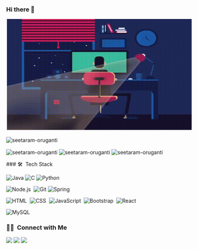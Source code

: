 ### Hi there 👋
<p align="center">
 <img src="https://github.com/seetaram-oruganti/seetaram-oruganti/blob/main/GIF_GITHUB.gif" height="300" width="500"/>
 </p>
 
<!--
**seetaram-oruganti/seetaram-oruganti** is a ✨ _special_ ✨ repository because its `README.md` (this file) appears on your GitHub profile.

Here are some ideas to get you started:

- 🔭 I’m currently working on ...
- 🌱 I’m currently learning ...
- 👯 I’m looking to collaborate on ...
- 🤔 I’m looking for help with ...
- 💬 Ask me about ...
- 📫 How to reach me: ...
- 😄 Pronouns: ...
- ⚡ Fun fact: ...
-->
<p align = "center">
 <p><img align="center" src="https://komarev.com/ghpvc/?username=seetaram-oruganti&label=Profile%20views&color=0e75b6&style=flat" alt="seetaram-oruganti" /></p>
 <p>
<img align="center" src="https://github-readme-stats.vercel.app/api/top-langs?username=seetaram-oruganti&show_icons=true&theme=dark&locale=en&layout=compact" alt="seetaram-oruganti" />
<img align="center" src="https://github-readme-stats.vercel.app/api?username=seetaram-oruganti&show_icons=true&theme=dark&locale=en" alt="seetaram-oruganti" />

<img align="center" src="https://github-readme-streak-stats.herokuapp.com/?user=seetaram-oruganti&theme=dark" alt="seetaram-oruganti" />
</p>
</p>
### 🛠 &nbsp;Tech Stack

![Java](https://img.shields.io/badge/-Java-05122A?style=flat&logo=Java&logoColor=FFA518)
![C](https://img.shields.io/badge/-C-05122A?style=flat&logo=C&logoColor=A8B9CC)
![Python](https://img.shields.io/badge/-Python-05122A?style=flat&logo=python) 

![Node.js](https://img.shields.io/badge/-Node.js-05122A?style=flat&logo=node.js)&nbsp;
![Git](https://img.shields.io/badge/-Git-05122A?style=flat&logo=git)
![Spring](https://img.shields.io/badge/-Spring-05122A?style=flat&logo=spring)


![HTML](https://img.shields.io/badge/-HTML-05122A?style=flat&logo=HTML5)&nbsp;
![CSS](https://img.shields.io/badge/-CSS-05122A?style=flat&logo=CSS3&logoColor=1572B6)&nbsp;
![JavaScript](https://img.shields.io/badge/-JavaScript-05122A?style=flat&logo=javascript)&nbsp;
![Bootstrap](https://img.shields.io/badge/-Bootstrap-05122A?style=flat&logo=bootstrap)&nbsp;
![React](https://img.shields.io/badge/-React-05122A?style=flat&logo=react)&nbsp;

![MySQL](https://img.shields.io/badge/-MySQL-05122A?style=flat&logo=mysql&logoColor=FFA518)&nbsp;


### 🤝🏻 &nbsp;Connect with Me
<a href="mailto:orugantiseetaram@gmail.com"><img src="https://img.shields.io/badge/-Mail-D14836?style=flat&logo=Gmail&logoColor=white"/></a>
<a href="https://www.linkedin.com/in/seetaram-oruganti/"><img src="https://img.shields.io/badge/-LinkedIn-0077B5?style=flat&logo=Linkedin&logoColor=white"/></a>
<a href="https://www.hackerrank.com/orugantiseetaram/"><img src="https://img.shields.io/badge/-Hackerrank-32CD30?style=flat&logo=hackerrank&logoColor=white"/></a>
